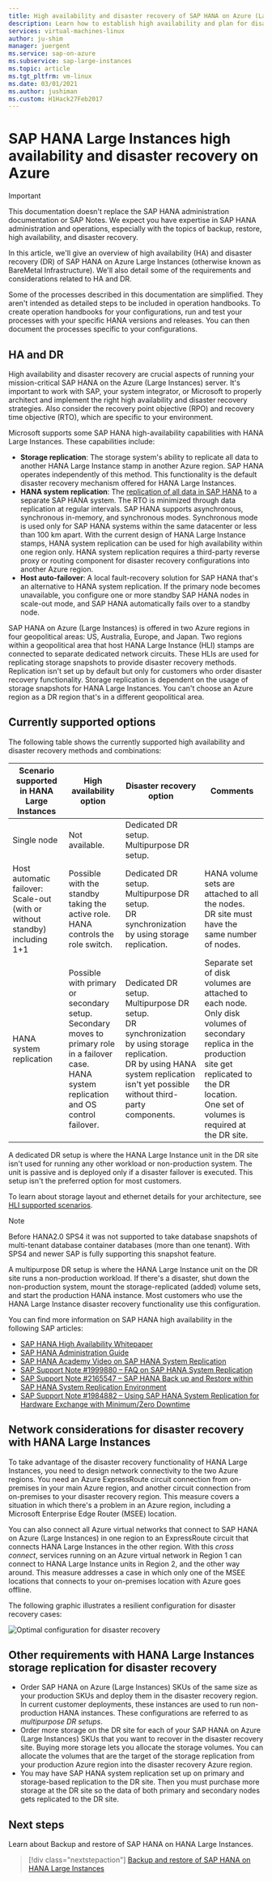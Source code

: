 ```yaml
---
title: High availability and disaster recovery of SAP HANA on Azure (Large Instances) | Microsoft Docs
description: Learn how to establish high availability and plan for disaster recovery of SAP HANA on Azure (Large Instances).
services: virtual-machines-linux
author: ju-shim
manager: juergent
ms.service: sap-on-azure
ms.subservice: sap-large-instances
ms.topic: article
ms.tgt_pltfrm: vm-linux
ms.date: 03/01/2021
ms.author: jushiman
ms.custom: H1Hack27Feb2017
---
```

# SAP HANA Large Instances high availability and disaster recovery on Azure 

>[!IMPORTANT]
>This documentation doesn't replace the SAP HANA administration documentation or SAP Notes. We expect you have expertise in SAP HANA administration and operations, especially with the topics of backup, restore, high availability, and disaster recovery.

In this article, we'll give an overview of high availability (HA) and disaster recovery (DR) of SAP HANA on Azure Large Instances (otherwise known as BareMetal Infrastructure). We'll also detail some of the requirements and considerations related to HA and DR.

Some of the processes described in this documentation are simplified. They aren't intended as detailed steps to be included in operation handbooks. To create operation handbooks for your configurations, run and test your processes with your specific HANA versions and releases. You can then document the processes specific to your configurations.

## HA and DR

High availability and disaster recovery are crucial aspects of running your mission-critical SAP HANA on the Azure (Large Instances) server. It's important to work with SAP, your system integrator, or Microsoft to properly architect and implement the right high availability and disaster recovery strategies. Also consider the recovery point objective (RPO) and recovery time objective (RTO), which are specific to your environment.

Microsoft supports some SAP HANA high-availability capabilities with HANA Large Instances. These capabilities include:

- **Storage replication**: The storage system's ability to replicate all data to another HANA Large Instance stamp in another Azure region. SAP HANA operates independently of this method. This functionality is the default disaster recovery mechanism offered for HANA Large Instances.
- **HANA system replication**: The [replication of all data in SAP HANA](https://help.sap.com/viewer/6b94445c94ae495c83a19646e7c3fd56/2.0.01/en-US/b74e16a9e09541749a745f41246a065e.html) to a separate SAP HANA system. The RTO is minimized through data replication at regular intervals. SAP HANA supports asynchronous, synchronous in-memory, and synchronous modes. Synchronous mode is used only for SAP HANA systems within the same datacenter or less than 100 km apart. With the current design of HANA Large Instance stamps, HANA system replication can be used for high availability within one region only. HANA system replication requires a third-party reverse proxy or routing component for disaster recovery configurations into another Azure region. 
- **Host auto-failover**: A local fault-recovery solution for SAP HANA that's an alternative to HANA system replication. If the primary node becomes unavailable, you configure one or more standby SAP HANA nodes in scale-out mode, and SAP HANA automatically fails over to a standby node.

SAP HANA on Azure (Large Instances) is offered in two Azure regions in four geopolitical areas: US, Australia, Europe, and Japan. Two regions within a geopolitical area that host HANA Large Instance (HLI) stamps are connected to separate dedicated network circuits. These HLIs are used for replicating storage snapshots to provide disaster recovery methods. Replication isn't set up by default but only for customers who order disaster recovery functionality. Storage replication is dependent on the usage of storage snapshots for HANA Large Instances. You can't choose an Azure region as a DR region that's in a different geopolitical area.

## Currently supported options

The following table shows the currently supported high availability and disaster recovery methods and combinations:

| Scenario supported in HANA Large Instances | High availability option | Disaster recovery option | Comments |
| --- | --- | --- | --- |
| Single node | Not available. | Dedicated DR setup.<br /> Multipurpose DR setup. | |
| Host automatic failover: Scale-out (with or without standby)<br /> including 1+1 | Possible with the standby taking the active role.<br /> HANA controls the role switch. | Dedicated DR setup.<br /> Multipurpose DR setup.<br /> DR synchronization by using storage replication. | HANA volume sets are attached to all the nodes.<br /> DR site must have the same number of nodes. |
| HANA system replication | Possible with primary or secondary setup.<br /> Secondary moves to primary role in a failover case.<br /> HANA system replication and OS control failover. | Dedicated DR setup.<br /> Multipurpose DR setup.<br /> DR synchronization by using storage replication.<br /> DR by using HANA system replication isn't yet possible without third-party components. | Separate set of disk volumes are attached to each node.<br /> Only disk volumes of secondary replica in the production site get replicated to the DR location.<br /> One set of volumes is required at the DR site. | 

A dedicated DR setup is where the HANA Large Instance unit in the DR site isn't used for running any other workload or non-production system. The unit is passive and is deployed only if a disaster failover is executed. This setup isn't the preferred option for most customers.

To learn about storage layout and ethernet details for your architecture, see [HLI supported scenarios](hana-supported-scenario.md).

> [!NOTE]
> Before HANA2.0 SPS4 it was not supported to take database snapshots of multi-tenant database container databases (more than one tenant). With SPS4 and newer SAP is fully supporting this snapshot feature.  

A multipurpose DR setup is where the HANA Large Instance unit on the DR site runs a non-production workload. If there's a disaster, shut down the non-production system, mount the storage-replicated (added) volume sets, and start the production HANA instance. Most customers who use the HANA Large Instance disaster recovery functionality use this configuration. 

You can find more information on SAP HANA high availability in the following SAP articles: 

- [SAP HANA High Availability Whitepaper](https://go.sap.com/documents/2016/05/f8e5eeba-737c-0010-82c7-eda71af511fa.html)
- [SAP HANA Administration Guide](https://help.sap.com/hana/SAP_HANA_Administration_Guide_en.pdf)
- [SAP HANA Academy Video on SAP HANA System Replication](https://scn.sap.com/community/hana-in-memory/blog/2015/05/19/sap-hana-system-replication)
- [SAP Support Note #1999880 – FAQ on SAP HANA System Replication](https://launchpad.support.sap.com/#/notes/1999880)
- [SAP Support Note #2165547 – SAP HANA Back up and Restore within SAP HANA System Replication Environment](https://websmp230.sap-ag.de/sap(bD1lbiZjPTAwMQ==)/bc/bsp/sno/ui_entry/entry.htm?param=69765F6D6F64653D3030312669765F7361706E6F7465735F6E756D6265723D3231363535343726)
- [SAP Support Note #1984882 – Using SAP HANA System Replication for Hardware Exchange with Minimum/Zero Downtime](https://websmp230.sap-ag.de/sap(bD1lbiZjPTAwMQ==)/bc/bsp/sno/ui_entry/entry.htm?param=69765F6D6F64653D3030312669765F7361706E6F7465735F6E756D6265723D3139383438383226)

## Network considerations for disaster recovery with HANA Large Instances

To take advantage of the disaster recovery functionality of HANA Large Instances, you need to design network connectivity to the two Azure regions. You need an Azure ExpressRoute circuit connection from on-premises in your main Azure region, and another circuit connection from on-premises to your disaster recovery region. This measure covers a situation in which there's a problem in an Azure region, including a Microsoft Enterprise Edge Router (MSEE) location.

You can also connect all Azure virtual networks that connect to SAP HANA on Azure (Large Instances) in one region to an ExpressRoute circuit that connects HANA Large Instances in the other region. With this *cross connect*, services running on an Azure virtual network in Region 1 can connect to HANA Large Instance units in Region 2, and the other way around. This measure addresses a case in which only one of the MSEE locations that connects to your on-premises location with Azure goes offline.

The following graphic illustrates a resilient configuration for disaster recovery cases:

![Optimal configuration for disaster recovery](./media/hana-overview-high-availability-disaster-recovery/image1-optimal-configuration.png)


## Other requirements with HANA Large Instances storage replication for disaster recovery

- Order SAP HANA on Azure (Large Instances) SKUs of the same size as your production SKUs and deploy them in the disaster recovery region. In current customer deployments, these instances are used to run non-production HANA instances. These configurations are referred to as *multipurpose DR setups*.   
- Order more storage on the DR site for each of your SAP HANA on Azure (Large Instances) SKUs that you want to recover in the disaster recovery site. Buying more storage lets you allocate the storage volumes. You can allocate the volumes that are the target of the storage replication from your production Azure region into the disaster recovery Azure region.
- You may have SAP HANA system replication set up on primary and storage-based replication to the DR site. Then you must purchase more storage at the DR site so the data of both primary and secondary nodes gets replicated to the DR site.

## Next steps

Learn about Backup and restore of SAP HANA on HANA Large Instances.

> [!div class="nextstepaction"]
> [Backup and restore of SAP HANA on HANA Large Instances](hana-backup-restore.md)
